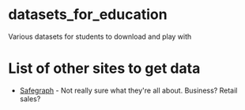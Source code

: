 # datasets_for_education
Various datasets for students to download and play with

# List of other sites to get data
* [Safegraph](https://www.safegraph.com/) - Not really sure what they're all about. Business? Retail sales?

